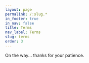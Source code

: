 ```yaml
---
layout: page
permalink: /:slug.*
in_footer: true
in_nav: false
title: Terms
nav_label: Terms
slug: terms
order: 3
---
```

On the way... thanks for your patience.